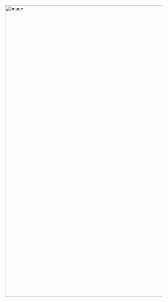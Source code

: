 <img width="690" height="930" alt="image" src="https://github.com/user-attachments/assets/3b9b03e0-4281-4976-8e27-39d51efbea61" />
